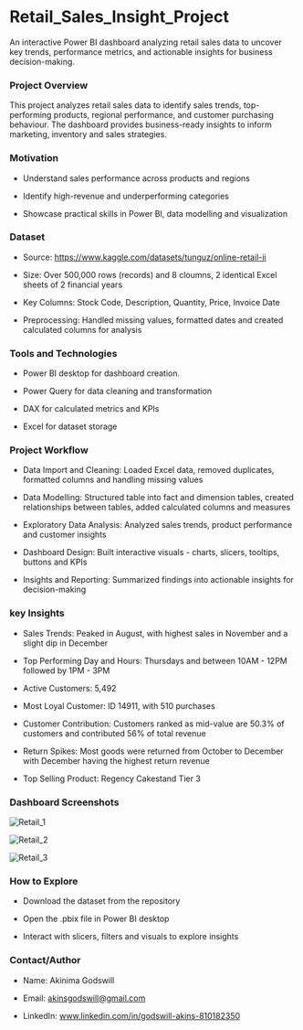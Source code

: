 # Retail_Sales_Insight_Project
An interactive Power BI dashboard analyzing retail sales data to uncover key trends, performance metrics, and actionable insights for business decision-making. 


### Project Overview

  This project analyzes retail sales data to identify sales trends, top-performing products, regional performance, and customer purchasing behaviour. The dashboard provides business-ready insights to inform marketing, inventory and sales strategies.

### Motivation

- Understand sales performance across products and regions

- Identify high-revenue and underperforming categories

- Showcase practical skills in Power BI, data modelling and visualization

### Dataset

- Source: https://www.kaggle.com/datasets/tunguz/online-retail-ii

- Size: Over 500,000 rows (records) and 8 cloumns, 2 identical Excel sheets of 2 financial years
 
- Key Columns: Stock Code, Description, Quantity, Price, Invoice Date
 
- Preprocessing: Handled missing values, formatted dates and created calculated columns for analysis
 
### Tools and Technologies

- Power BI desktop for dashboard creation.
 
- Power Query for data cleaning and transformation
 
- DAX for calculated metrics and KPIs
 
- Excel for dataset storage
 
 ### Project Workflow

- Data Import and Cleaning: Loaded Excel data, removed duplicates, formatted columns and handling missing values
  
- Data Modelling: Structured table into fact and dimension tables, created relationships between tables, added calculated columns and measures
 
- Exploratory Data Analysis: Analyzed sales trends, product performance and customer insights
 
- Dashboard Design: Built interactive visuals - charts, slicers, tooltips, buttons and KPIs
 
- Insights and Reporting: Summarized findings into actionable insights for decision-making
 
 ### key Insights

 - Sales Trends: Peaked in August, with highest sales in November and a slight dip in December

 - Top Performing Day and Hours: Thursdays and between 10AM - 12PM followed by 1PM - 3PM

 - Active Customers: 5,492

 - Most Loyal Customer: ID 14911, with 510 purchases

 - Customer Contribution: Customers ranked as mid-value are 50.3% of customers and contributed 56% of total revenue

 - Return Spikes: Most goods were returned from October to December with December having the highest return revenue

 - Top Selling Product: Regency Cakestand Tier 3

### Dashboard Screenshots

![Retail_1](https://github.com/user-attachments/assets/3da49150-e182-48a5-8e1f-b7af9d7b3b45)

![Retail_2](https://github.com/user-attachments/assets/4dbb7667-00ec-44f8-a2ef-430038445c82)

![Retail_3](https://github.com/user-attachments/assets/4d73deb9-0bbd-4a16-8907-167770a528a6)


### How to Explore

- Download the dataset from the repository

- Open the .pbix file in Power BI desktop

- Interact with slicers, filters and visuals to explore insights

### Contact/Author

- Name: Akinima Godswill

- Email: akinsgodswill@gmail.com

- LinkedIn: www.linkedin.com/in/godswill-akins-810182350


